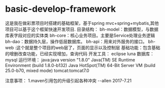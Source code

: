 # basic-develop-framework
这是我在做彩票项目时搭建的基础框架，基于spring mvc+spring+mybatis,其他项目可以基于这个框架快速开发项目.
目录结构： bh-model：数据模型，与数据库表字段对应的实体类 bh-core：核心业务项目。主要是Service处理业务逻辑 bh-dao：数据持久层，操作低层数据库。 bh-api：用来对外服务的接口。 bh-web :这个就是整个项目的web层了，页面的显示以及控制层
基础功能：包含基础的增删改查功能，已经实现增加，查询代码
开发工具： eclipse luna
数据库： mysql 
运行环境： 
java:java version "1.8.0" Java(TM) SE Runtime Environment (build 1.8.0-b132) Java HotSpot(TM) 64-Bit Server VM (build 25.0-b70, mixed mode)
tomcat:tomcat7.0

注意事项： 1.maven引用包的升级引起各种冲突
--allen 2017-7.21
